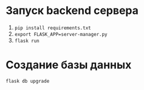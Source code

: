 # Запуск backend сервера

1) `pip install requirements.txt`
2) `export FLASK_APP=server-manager.py`
3) `flask run`

# Создание базы данных

`flask db upgrade`